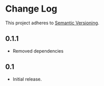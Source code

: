 # Change Log
This project adheres to [Semantic Versioning](http://semver.org/).
## 0.1.1
* Removed dependencies
## 0.1
* Initial release.